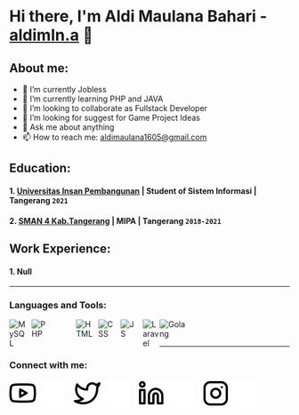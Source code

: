 # Hi there, I'm Aldi Maulana Bahari - [aldimln.a](https://www.instagram.com/aldimln.a) 👋
## About me:
- 🔭 I’m currently Jobless
- 🌱 I’m currently learning PHP and JAVA
- 👯 I’m looking to collaborate as Fullstack Developer
- 🤔 I’m looking for suggest for Game Project Ideas
- 💬 Ask me about anything
- 📫 How to reach me: aldimaulana1605@gmail.com

## Education:

#### 1. [Universitas Insan Pembangunan](https://unipem.ac.id) | Student of Sistem Informasi | Tangerang `2021`
   
 #### 2. [SMAN 4 Kab.Tangerang](https://sman4kabupatentangerang.sch.id) | MIPA | Tangerang `2018-2021`
   

## Work Experience:
#### 1. Null
---

### Languages and Tools:

[<img align="left" alt="MySQL" width="30px" src="https://cdn.jsdelivr.net/gh/devicons/devicon/icons/mysql/mysql-original.svg" style="padding-right:10px;" />][webdev]
[<img align="left" alt="PHP" width="30px" src="https://upload.wikimedia.org/wikipedia/commons/thumb/2/27/PHP-logo.svg/1280px-PHP-logo.svg.png" style="padding-right:50px;" />][webdev]
[<img align="left" alt="HTML" width="30px" src="https://upload.wikimedia.org/wikipedia/commons/thumb/3/38/HTML5_Badge.svg/800px-HTML5_Badge.svg.png" style="padding-right:10px;" />][webdev]
[<img align="left" alt="CSS" width="30px" src="https://upload.wikimedia.org/wikipedia/commons/thumb/6/62/CSS3_logo.svg/1024px-CSS3_logo.svg.png" style="padding-right:10px;" />][webdev]
[<img align="left" alt="JS" width="30px" src="https://upload.wikimedia.org/wikipedia/commons/6/6a/JavaScript-logo.png" style="padding-right:10px;" />][webdev]
[<img align="left" alt="Laravel" width="30px" src="https://upload.wikimedia.org/wikipedia/commons/thumb/9/9a/Laravel.svg/1969px-Laravel.svg.png" style="padding-right:0px;" />][webdev]
[<img align="left" alt="Golang" width="50px" src="https://upload.wikimedia.org/wikipedia/commons/thumb/0/05/Go_Logo_Blue.svg/1280px-Go_Logo_Blue.svg.png" style="padding-right:10px;" />][webdev]

<br />
<br />

---
### Connect with me:

[![website](./img/youtube-light.svg)](https://www.youtube.com/channel/UCwIwedhiU9fNEW7P_y0asvw#gh-light-mode-only)
[![website](./img/youtube-dark.svg)](https://www.youtube.com/channel/UCwIwedhiU9fNEW7P_y0asvw#gh-dark-mode-only)
&nbsp;&nbsp;
[![website](./img/twitter-light.svg)](https://twitter.com/dekkadai#gh-light-mode-only)
[![website](./img/twitter-dark.svg)](https://twitter.com/dekkadai#gh-dark-mode-only)
&nbsp;&nbsp;
[![website](./img/linkedin-light.svg)](https://www.linkedin.com/in/aldi-maulana-bahari-85a7132aa#gh-light-mode-only)
[![website](./img/linkedin-dark.svg)](https://www.linkedin.com/in/aldi-maulana-bahari-85a7132aa#gh-dark-mode-only)
&nbsp;&nbsp;
[![website](./img/instagram-light.svg)](https://www.instagram.com/aldimln.a#gh-light-mode-only)
[![website](./img/instagram-dark.svg)](https://www.instagram.com/aldimln.a#gh-dark-mode-only)



[webdev]: https://github.com/aldimaulana1605/aldimaulana1605

